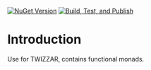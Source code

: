 [![NuGet Version](https://img.shields.io/nuget/v/ViCommon.Functional)](https://www.nuget.org/packages/ViCommon.Functional/)
[![Build, Test, and Publish](https://github.com/Twizzar/ViCommon.Functional/actions/workflows/ci.yml/badge.svg?branch=main)](https://github.com/Twizzar/ViCommon.Functional/actions/workflows/ci.yml)

# Introduction

Use for TWIZZAR, contains functional monads.
